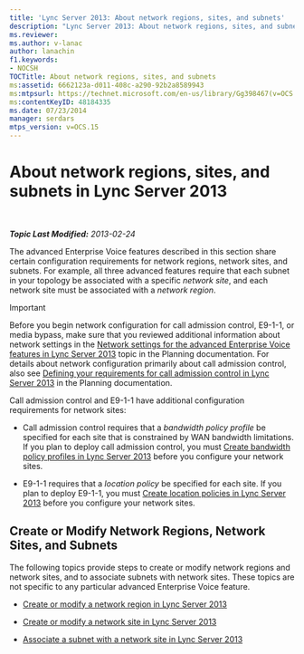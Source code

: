```yaml
---
title: 'Lync Server 2013: About network regions, sites, and subnets'
description: "Lync Server 2013: About network regions, sites, and subnets."
ms.reviewer: 
ms.author: v-lanac
author: lanachin
f1.keywords:
- NOCSH
TOCTitle: About network regions, sites, and subnets
ms:assetid: 6662123a-d011-408c-a290-92b2a8589943
ms:mtpsurl: https://technet.microsoft.com/en-us/library/Gg398467(v=OCS.15)
ms:contentKeyID: 48184335
ms.date: 07/23/2014
manager: serdars
mtps_version: v=OCS.15
---
```


# About network regions, sites, and subnets in Lync Server 2013

<div data-xmlns="http://www.w3.org/1999/xhtml">

<div class="topic" data-xmlns="http://www.w3.org/1999/xhtml" data-msxsl="urn:schemas-microsoft-com:xslt" data-cs="https://msdn.microsoft.com/">

<div data-asp="https://msdn2.microsoft.com/asp">



</div>

<div id="mainSection">

<div id="mainBody">

<span> </span>

_**Topic Last Modified:** 2013-02-24_

The advanced Enterprise Voice features described in this section share certain configuration requirements for network regions, network sites, and subnets. For example, all three advanced features require that each subnet in your topology be associated with a specific *network site*, and each network site must be associated with a *network region*.

<div>


> [!IMPORTANT]  
> Before you begin network configuration for call admission control, E9-1-1, or media bypass, make sure that you reviewed additional information about network settings in the <A href="lync-server-2013-network-settings-for-the-advanced-enterprise-voice-features.md">Network settings for the advanced Enterprise Voice features in Lync Server 2013</A> topic in the Planning documentation. For details about network configuration primarily about call admission control, also see <A href="lync-server-2013-defining-your-requirements-for-call-admission-control.md">Defining your requirements for call admission control in Lync Server 2013</A> in the Planning documentation.



</div>

Call admission control and E9-1-1 have additional configuration requirements for network sites:

  - Call admission control requires that a *bandwidth policy profile* be specified for each site that is constrained by WAN bandwidth limitations. If you plan to deploy call admission control, you must [Create bandwidth policy profiles in Lync Server 2013](lync-server-2013-create-bandwidth-policy-profiles.md) before you configure your network sites.

  - E9-1-1 requires that a *location policy* be specified for each site. If you plan to deploy E9-1-1, you must [Create location policies in Lync Server 2013](lync-server-2013-create-location-policies.md) before you configure your network sites.

<div>

## Create or Modify Network Regions, Network Sites, and Subnets

The following topics provide steps to create or modify network regions and network sites, and to associate subnets with network sites. These topics are not specific to any particular advanced Enterprise Voice feature.

  - [Create or modify a network region in Lync Server 2013](lync-server-2013-create-or-modify-a-network-region.md)

  - [Create or modify a network site in Lync Server 2013](lync-server-2013-create-or-modify-a-network-site.md)

  - [Associate a subnet with a network site in Lync Server 2013](lync-server-2013-associate-a-subnet-with-a-network-site.md)

</div>

</div>

<span> </span>

</div>

</div>

</div>

